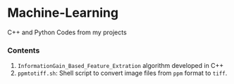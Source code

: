 # Machine-Learning
C++ and Python Codes from my projects

### Contents

1. `InformationGain_Based_Feature_Extration` algorithm developed in C++
2. `ppmtotiff.sh`: Shell script to convert image files from `ppm` format to `tiff`.
